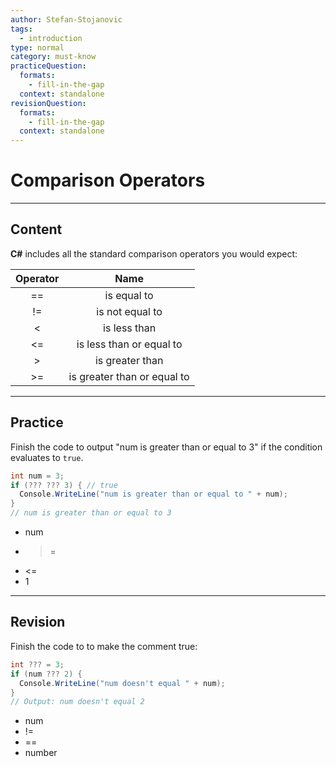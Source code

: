 ```yaml
---
author: Stefan-Stojanovic
tags:
  - introduction
type: normal
category: must-know
practiceQuestion:
  formats:
    - fill-in-the-gap
  context: standalone
revisionQuestion:
  formats:
    - fill-in-the-gap
  context: standalone
---
```


# Comparison Operators

---

## Content

**C#** includes all the standard comparison operators you would expect:

| Operator |             Name            |
|:--------:|:---------------------------:|
| ==       | is equal to                 |
| !=       | is not equal to             |
| <        | is less than                |
| <=       | is less than or equal to    |
| >        | is greater than             |
| >=       | is greater than or equal to |


---

## Practice

Finish the code to output "num is greater than or equal to 3" if the condition evaluates to `true`.

```csharp
int num = 3;
if (??? ??? 3) { // true
  Console.WriteLine("num is greater than or equal to " + num);
}
// num is greater than or equal to 3
```

- num
- >=
- <=
- 1


---

## Revision

Finish the code to to make the comment true:

```csharp
int ??? = 3;
if (num ??? 2) {
  Console.WriteLine("num doesn't equal " + num);
}
// Output: num doesn't equal 2

```

- num
- !=
- ==
- number